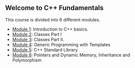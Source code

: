 ## Welcome to C++ Fundamentals

This course is divided into 6 different modules. 

- [Module 1](Module1/README.md): Introduction to C++ basics.
- [Module 2](Module2/README.md): Classes Part I
- [Module 3](Module3/README.md): Classes Part II.
- [Module 4](Module4/README.md): Generic Programming with Templates
- [Module 5](Module5/README.md): C++ Standard Library
- [Module 6](Module6/README.md): Pointers and Dynamic Memory, Inheritance and Polymorphism